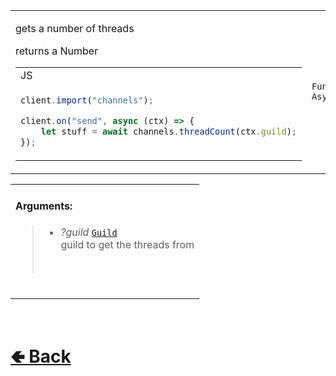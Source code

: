 <table>
<tr><td>

gets a number of threads<br>

returns a Number

<table>

<tr><td> JS </td></tr>

<tr><td>

```js
client.import("channels");

client.on("send", async (ctx) => {
    let stuff = await channels.threadCount(ctx.guild);
});
```

</td></tr>
</table>

</td><td> 

`Function` `Async`

</td><td>

- [src / Services / ChannelService / custard / threadCount.js](https://github.com/paishee/noscord.js/blob/main/src/Services/ChannelService/custard/threadCount.js)

</td></tr>

</table>

<table>
<tr>

<td>

#### Arguments:
> - *?guild* [`Guild`](https://github.com/paishee/noscord.js/wiki/Guild)<br>
> guild to get the threads from<br>
> <br>

<br>

</td>

</table>

<br> <h1> [🢀 Back](https://github.com/paigeroid/noscord.js/wiki/ChannelService-Elements) </h1>